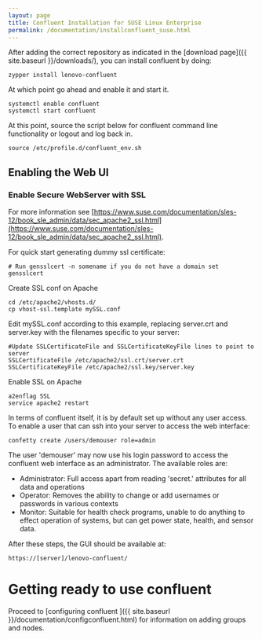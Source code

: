 ```yaml
---
layout: page
title: Confluent Installation for SUSE Linux Enterprise
permalink: /documentation/installconfluent_suse.html
---
```


After adding the correct repository as indicated in the [download page]({{ site.baseurl }}/downloads/), you can install confluent by doing:

    zypper install lenovo-confluent

At which point go ahead and enable it and start it.

    systemctl enable confluent
    systemctl start confluent

At this point, source the script below for confluent command line functionality or logout and log back in. 

    source /etc/profile.d/confluent_env.sh


## Enabling the Web UI

### Enable Secure WebServer with SSL

For more information see [https://www.suse.com/documentation/sles-12/book_sle_admin/data/sec_apache2_ssl.html](https://www.suse.com/documentation/sles-12/book_sle_admin/data/sec_apache2_ssl.html). 

For quick start generating dummy ssl certificate: 

    # Run gensslcert -n somename if you do not have a domain set
    gensslcert

Create SSL conf on Apache 	

    cd /etc/apache2/vhosts.d/
    cp vhost-ssl.template mySSL.conf 

Edit mySSL.conf according to this example, replacing server.crt and server.key with the filenames specific to your server:

    #Update SSLCertificateFile and SSLCertificateKeyFile lines to point to server
    SSLCertificateFile /etc/apache2/ssl.crt/server.crt
    SSLCertificateKeyFile /etc/apache2/ssl.key/server.key

Enable SSL on Apache

    a2enflag SSL
    service apache2 restart


In terms of confluent itself, it is by default set up without any user access.  To enable a user that can ssh into your server to access the web interface:

    confetty create /users/demouser role=admin

The user 'demouser' may now use his login password to access the confluent web interface as an administrator.  The available roles are:

* Administrator: Full access apart from reading 'secret.' attributes for all data and operations
* Operator: Removes the ability to change or add usernames or passwords in various contexts
* Monitor: Suitable for health check programs, unable to do anything to effect operation of systems, but can get power state, health, and sensor data.


After these steps, the GUI should be available at:

    https://[server]/lenovo-confluent/

# Getting ready to use confluent
 
Proceed to [configuring confluent ]({{ site.baseurl }}/documentation/configconfluent.html) for information on
adding groups and nodes.
